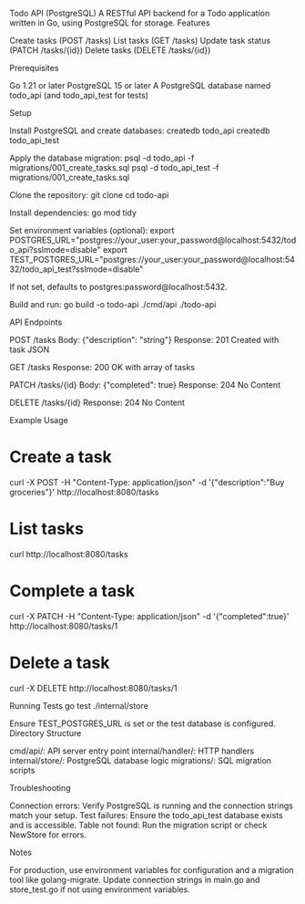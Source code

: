 Todo API (PostgreSQL)
A RESTful API backend for a Todo application written in Go, using PostgreSQL for storage.
Features

Create tasks (POST /tasks)
List tasks (GET /tasks)
Update task status (PATCH /tasks/{id})
Delete tasks (DELETE /tasks/{id})

Prerequisites

Go 1.21 or later
PostgreSQL 15 or later
A PostgreSQL database named todo_api (and todo_api_test for tests)

Setup

Install PostgreSQL and create databases:
createdb todo_api
createdb todo_api_test


Apply the database migration:
psql -d todo_api -f migrations/001_create_tasks.sql
psql -d todo_api_test -f migrations/001_create_tasks.sql


Clone the repository:
git clone <repository-url>
cd todo-api


Install dependencies:
go mod tidy


Set environment variables (optional):
export POSTGRES_URL="postgres://your_user:your_password@localhost:5432/todo_api?sslmode=disable"
export TEST_POSTGRES_URL="postgres://your_user:your_password@localhost:5432/todo_api_test?sslmode=disable"

If not set, defaults to postgres:password@localhost:5432.

Build and run:
go build -o todo-api ./cmd/api
./todo-api



API Endpoints

POST /tasks
Body: {"description": "string"}
Response: 201 Created with task JSON


GET /tasks
Response: 200 OK with array of tasks


PATCH /tasks/{id}
Body: {"completed": true}
Response: 204 No Content


DELETE /tasks/{id}
Response: 204 No Content



Example Usage
# Create a task
curl -X POST -H "Content-Type: application/json" -d '{"description":"Buy groceries"}' http://localhost:8080/tasks

# List tasks
curl http://localhost:8080/tasks

# Complete a task
curl -X PATCH -H "Content-Type: application/json" -d '{"completed":true}' http://localhost:8080/tasks/1

# Delete a task
curl -X DELETE http://localhost:8080/tasks/1

Running Tests
go test ./internal/store

Ensure TEST_POSTGRES_URL is set or the test database is configured.
Directory Structure

cmd/api/: API server entry point
internal/handler/: HTTP handlers
internal/store/: PostgreSQL database logic
migrations/: SQL migration scripts

Troubleshooting

Connection errors: Verify PostgreSQL is running and the connection strings match your setup.
Test failures: Ensure the todo_api_test database exists and is accessible.
Table not found: Run the migration script or check NewStore for errors.

Notes

For production, use environment variables for configuration and a migration tool like golang-migrate.
Update connection strings in main.go and store_test.go if not using environment variables.

